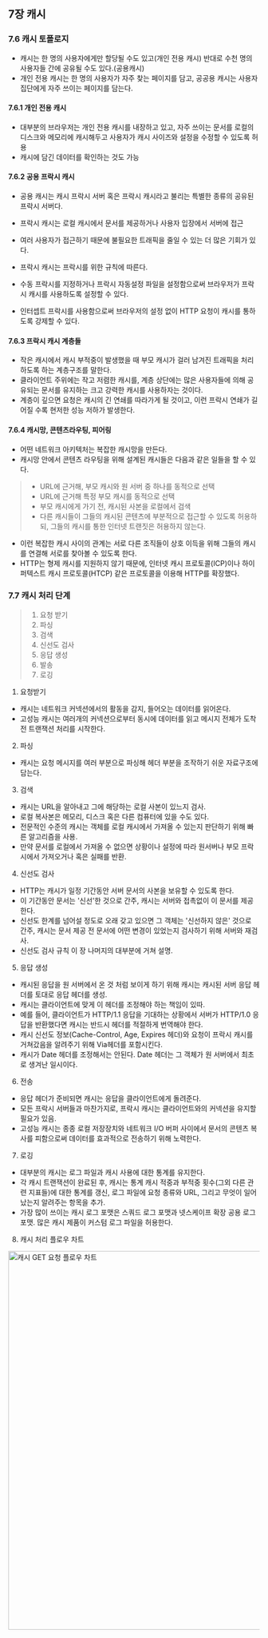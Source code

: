 ## 7장 캐시



### 7.6 캐시 토폴로지
- 캐시는 한 명의 사용자에게만 할당될 수도 있고(개인 전용 캐시) 반대로 수천 명의 사용자들 간에 공유될 수도 있다.(공용캐시)
- 개인 전용 캐시는 한 명의 사용자가 자주 찾는 페이지를 담고, 공공용 캐시는 사용자 집단에게 자주 쓰이는 페이지를 담는다.

#### 7.6.1 개인 전용 캐시
- 대부분의 브라우저는 개인 전용 캐시를 내장하고 있고, 자주 쓰이는 문서를 로컬의 디스크와 메모리에 캐시해두고 사용자가 캐시 사이즈와 설정을 수정할 수 있도록 허용
- 캐시에 담긴 데이터를 확인하는 것도 가능

#### 7.6.2 공용 프락시 캐시
- 공용 캐시는 캐시 프락시 서버 혹은 프락시 캐시라고 불리는 특별한 종류의 공유된 프락시 서버다. 
- 프락시 캐시는 로컬 캐시에서 문서를 제공하거나 사용자 입장에서 서버에 접근
- 여러 사용자가 접근하기 때문에 불필요한 트래픽을 줄일 수 있는 더 많은 기회가 있다.

- 프락시 캐시는 프락시를 위한 규칙에 따른다.
- 수동 프락시를 지정하거나 프락시 자동설정 파일을 설정함으로써 브라우저가 프락시 캐시를 사용하도록 설정할 수 있다.
- 인터셉트 프락시를 사용함으로써 브라우저의 설정 없이 HTTP 요청이 캐시를 통하도록 강제할 수 있다.

#### 7.6.3 프락시 캐시 계층들
- 작은 캐시에서 캐시 부적중이 발생했을 때 부모 캐시가 걸러 남겨진 트래픽을 처리하도록 하는 계층구조를 말한다.
- 클라이언트 주위에는 작고 저렴한 캐시를, 계층 상단에는 많은 사용자들에 의해 공유되는 문서를 유지하는 크고 강력한 캐시를 사용하자는 것이다.
- 계층이 깊으면 요청은 캐시의 긴 연쇄를 따라가게 될 것이고, 이런 프락시 연쇄가 길어질 수록 현저한 성능 저하가 발생한다.

#### 7.6.4 캐시망, 콘텐츠라우팅, 피어링
- 어떤 네트워크 아키텍처는 복잡한 캐시망을 만든다.
- 캐시망 안에서 콘텐츠 라우팅을 위해 설계된 캐시들은 다음과 같은 일들을 할 수 있다.

> - URL에 근거해, 부모 캐시와 원 서버 중 하나를 동적으로 선택
> - URL에 근거해 특정 부모 캐시를 동적으로 선택
> - 부모 캐시에게 가기 전, 캐시된 사본을 로컬에서 검색
> - 다른 캐시들이 그들의 캐시된 콘텐츠에 부분적으로 접근할 수 있도록 허용하되, 그들의 캐시를 통한 인터넷 트랜짓은 허용하지 않는다.

- 이런 복잡한 캐시 사이의 관계는 서로 다른 조직들이 상호 이득을 위해 그들의 캐시를 연결해 서로를 찾아볼 수 있도록 한다.
- HTTP는 형제 캐시를 지원하지 않기 때문에, 인터넷 캐시 프로토콜(ICP)이나 하이퍼텍스트 캐시 프로토콜(HTCP) 같은 프로토콜을 이용해 HTTP를 확장했다.


### 7.7 캐시 처리 단계

> 1. 요청 받기
> 2. 파싱
> 3. 검색
> 4. 신선도 검사
> 5. 응답 생성
> 6. 발송
> 7. 로깅

  1. 요청받기
  - 캐시는 네트워크 커넥션에서의 활동을 감지, 들어오는 데이터를 읽어온다.
  - 고성능 캐시는 여러개의 커넥션으로부터 동시에 데이터를 읽고 메시지 전체가 도착 전 트랜잭션 처리를 시작한다.

  2. 파싱
  - 캐시는 요청 메시지를 여러 부분으로 파싱해 헤더 부분을 조작하기 쉬운 자료구조에 담는다. 

  3. 검색
  - 캐시는 URL을 알아내고 그에 해당하는 로컬 사본이 있느지 검사.
  - 로컬 복사본은 메모리, 디스크 혹은 다른 컴퓨터에 있을 수도 있다. 
  - 전문적인 수준의 캐시는 객체를 로컬 캐시에서 가져올 수 있는지 판단하기 위해 빠른 알고리즘을 사용.
  - 만약 문서를 로컬에서 가져올 수 없으면 상황이나 설정에 따라 원서버나 부모 프락시에서 가져오거나 혹은 실패를 반환.

  4. 신선도 검사
  - HTTP는 캐시가 일정 기간동안 서버 문서의 사본을 보유할 수 있도록 한다.
  - 이 기간동안 문서는 '신선'한 것으로 간주, 캐시는 서버와 접촉없이 이 문서를 제공한다.
  - 신선도 한계를 넘어설 정도로 오래 갖고 있으면 그 객체는 '신선하지 않은' 것으로 간주, 캐시는 문서 제공 전 문서에 어떤 변경이 있었는지 검사하기 위해 서버와 재검사.
  - 신선도 검사 규칙 이 장 나머지의 대부분에 거쳐 설명.

  5. 응답 생성
  - 캐시된 응답을 원 서버에서 온 것 처럼 보이게 하기 위해 캐시는 캐시된 서버 응답 헤더를 토대로 응답 헤더를 생성.
  - 캐시는 클라이언트에 맞게 이 헤더를 조정해야 하는 책임이 있따.
  - 예를 들어, 클라이언트가 HTTP/1.1 응답을 기대하는 상황에서 서버가 HTTP/1.0 응답을 반환했다면 캐시는 반드시 헤더를 적절하게 번역해야 한다.
  - 캐시 신선도 정보(Cache-Control, Age, Expires 헤더)와 요청이 프락시 캐시를 거쳐갔음을 알려주기 위해 Via헤더를 포함시킨다.
  - 캐시가 Date 헤더를 조정해서는 안된다. Date 헤더는 그 객체가 원 서버에서 최초로 생겨난 일시이다.

  6. 전송
  - 응답 헤더가 준비되면 캐시는 응답을 클라이언트에게 돌려준다.
  - 모든 프락시 서버들과 마찬가지로, 프락시 캐시는 클라이언트와의 커넥션을 유지할 필요가 있음.
  - 고성능 캐시는 종종 로컬 저장장치와 네트워크 I/O 버퍼 사이에서 문서의 콘텐츠 복사를 피함으로써 데이터를 효과적으로 전송하기 위해 노력한다.

  7. 로깅
  - 대부분의 캐시는 로그 파일과 캐시 사용에 대한 통계를 유지한다.
  - 각 캐시 트랜잭션이 완료된 후, 캐시는 통계 캐시 적중과 부적중 횟수(그외 다른 관련 지표들)에 대한 통계를 갱신, 로그 파일에 요청 종류와 URL, 그리고 무엇이 일어났는지 알려주는 항목을 추가.
  - 가장 많이 쓰이는 캐시 로그 포맷은 스쿼드 로그 포맷과 넷스케이프 확장 공용 로그 포맷. 많은 캐시 제품이 커스텀 로그 파일을 허용한다.
  
  8. 캐시 처리 플로우 차트

  <img width="758" alt="캐시 GET 요청 플로우 차트" src="https://user-images.githubusercontent.com/87509645/201481003-8d373e68-e6a5-4948-8b9b-2eab3e6dcf6a.png">
